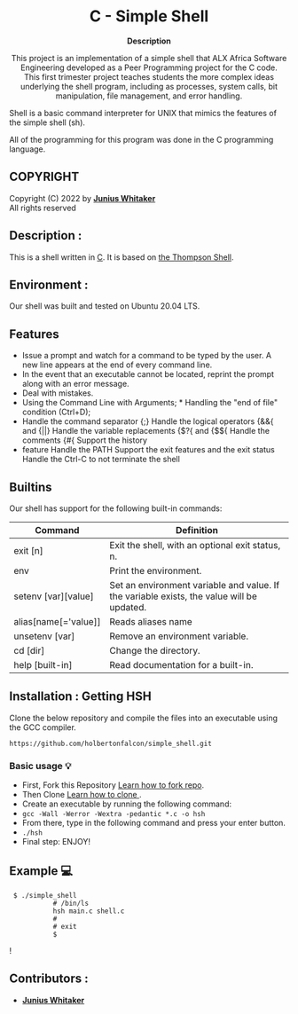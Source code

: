 <h1 align="center">
C - Simple Shell
</h1>

<p align="center">
  <strong>
   Description
  </strong>
</p>

<p align="center">
This project is an implementation of a simple shell that ALX Africa Software Engineering developed as a Peer Programming project for the C code. </br>
This first trimester project teaches students the more complex ideas underlying the shell program, including as processes, system calls, bit manipulation, file management, and error handling. </br>

Shell is a basic command interpreter for UNIX that mimics the features of the simple shell (sh). </br>

All of the programming for this program was done in the C programming language.
</p>

## COPYRIGHT
Copyright (C) 2022 by [**Junius Whitaker**](https://github.com/HolbertonFalcon) </br>
All rights reserved

 ## Description :
This is a shell written in [C](https://en.wikipedia.org/wiki/C_(programming_language)).
It is based on [the Thompson Shell](https://en.wikipedia.org/wiki/Thompson_shell).

## Environment :

Our shell was built and tested on  Ubuntu 20.04 LTS.

## Features
* Issue a prompt and watch for a command to be typed by the user. A new line appears at the end of every command line.
* In the event that an executable cannot be located, reprint the prompt along with an error message.
* Deal with mistakes.
* Using the Command Line with Arguments; * Handling the "end of file" condition (Ctrl+D);
* Handle the command separator {;} Handle the logical operators {&&{ and {||} Handle the variable replacements {$?{ and {$${ Handle the comments {#{ Support the history
* feature Handle the PATH Support the exit features and the exit status Handle the Ctrl-C to not terminate the shell

## Builtins
Our shell has support for the following built-in commands:

| Command             | Definition                                                                                |
| ------------------- | ----------------------------------------------------------------------------------------- |
| exit [n]            | Exit the shell, with an optional exit status, n.                                          |
| env                 | Print the environment.                                                                    |
| setenv [var][value] | Set an environment variable and value. If the variable exists, the value will be updated. |
| alias[name[='value]]| Reads aliases name                                                                        |
| unsetenv [var]      | Remove an environment variable.                                                           |
| cd [dir]            | Change the directory.                                                                     |
| help [built-in]     | Read documentation for a built-in.                                                        |


 ## Installation : Getting HSH
 
Clone the below repository and compile the files into an executable using the GCC compiler.
```
https://github.com/holbertonfalcon/simple_shell.git
```

### Basic usage :bulb:
- First, Fork this Repository [Learn how to fork repo](https://docs.github.com/en/github/getting-started-with-github/fork-a-repo).
- Then Clone [Learn how to clone ](https://docs.github.com/en/github/creating-cloning-and-archiving-repositories/cloning-a-repository).
- Create an executable by running the following command:
- `gcc -Wall -Werror -Wextra -pedantic *.c -o hsh`
- From there, type in the following command and press your enter button.
- `./hsh`
- Final step: ENJOY!


## Example :computer:
```
 $ ./simple_shell
           # /bin/ls
           hsh main.c shell.c
           #
           # exit
           $
```
!

## Contributors :
* [**Junius Whitaker**](https://github.com/holbertonfalcon)



